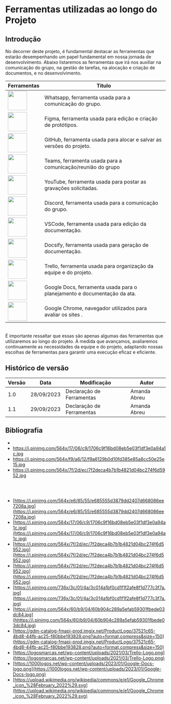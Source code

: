 # Ferramentas utilizadas ao longo do Projeto

## Introdução
No decorrer deste projeto, é fundamental destacar as ferramentas que estarão desempenhando um papel fundamental em nossa jornada de desenvolvimento. Abaixo listaremos as ferramentas que irá nos auxiliar na comunicação do grupo, na gestão de tarefas, na alocação e criação de documentos, e no desenvolvimento.


| Ferramentas   | Titulo                |
|--------------|-----------------------|
| <img src="https://i.pinimg.com/564x/e6/85/55/e685555d3879dd2407d668086ee7208a.jpg" width=60>   | Whatsapp, ferramenta usada para a comunicação do grupo. |
| <img src="https://i.pinimg.com/564x/17/06/c9/1706c9f16bd08eb5e03f1df3e0a94a1c.jpg" width=60>   | Figma, ferramenta usada para edição e criação de protótipos. |
| <img src="https://i.pinimg.com/564x/f9/a6/12/f9a6129b0d10fd385e85a8cc50e25e15.jpg" width=60>   | GitHub, ferramenta usada para alocar e salvar as versões do projeto. |
| <img src="https://i.pinimg.com/564x/7f/2d/ec/7f2deca4b7b1b4821d04bc274f6d5952.jpg" width=60>   | Teams, ferramenta usada para a comunicação/reunião do grupo |
| <img src="https://i.pinimg.com/564x/9c/d5/00/9cd500ccd6f558737c0d7f40773ec592.jpg" width=60>   | YouTube, ferramenta usada para postar as gravações solicitadas. |
| <img src="https://i.pinimg.com/736x/3c/01/4a/3c014a1bf0cd1f1f2afe8f1d777c3f7a.jpg" width=60>   | Discord, ferramenta usada para a comunicação do grupo. |
| <img src="https://i.pinimg.com/564x/60/b9/04/60b904c289a5efab59301fbede03dc84.jpg" width=60>   | VSCode, ferramenta usada para edição da documentação. |
| <img src="https://gdm-catalog-fmapi-prod.imgix.net/ProductLogo/37521c65-4bd8-44fb-ac25-f80bbe193828.png?auto=format,compress&size=150" width=60>   | Docsify, ferramenta usada para geração de documentação. |
| <img src="https://logosmarcas.net/wp-content/uploads/2021/03/Trello-Logo.png" width=60>   | Trello, ferramenta usada para organização da equipe e do projeto. |
| <img src="https://1000logos.net/wp-content/uploads/2023/01/Google-Docs-logo.png" width=60>   | Google Docs, ferramenta usada para o planejamento e documentação da ata. |
| <img src="https://upload.wikimedia.org/wikipedia/commons/e/e1/Google_Chrome_icon_%28February_2022%29.svg" width=60>   | Google Chrome, navegador utilizados para avaliar os sites . |


<br>
É importante ressaltar que essas são apenas algumas das ferramentas que utilizaremos ao longo do projeto. À medida que avançamos, avaliaremos continuamente as necessidades da equipe e do projeto, adaptando nossas escolhas de ferramentas para garantir uma execução eficaz e eficiente.

## Histórico de versão

| Versão | Data       | Modificação                             | Autor                         |
| ------ | ---------- | --------------------------------------- | ----------------------------- |
|    1.0   |   28/09/2023   |   Declaração de Ferramentas |  Amanda Abreu|
|    1.1   |   29/09/2023   |   Declaração de Ferramentas |  Amanda Abreu|

## Bibliografia
* 
* https://i.pinimg.com/564x/17/06/c9/1706c9f16bd08eb5e03f1df3e0a94a1c.jpg
* https://i.pinimg.com/564x/f9/a6/12/f9a6129b0d10fd385e85a8cc50e25e15.jpg
* https://i.pinimg.com/564x/7f/2d/ec/7f2deca4b7b1b4821d04bc274f6d5952.jpg
  
  
  
  
  
  
  



<br> <br>

* [https://i.pinimg.com/564x/e6/85/55/e685555d3879dd2407d668086ee7208a.jpg](https://i.pinimg.com/564x/e6/85/55/e685555d3879dd2407d668086ee7208a.jpg)
* [https://i.pinimg.com/564x/17/06/c9/1706c9f16bd08eb5e03f1df3e0a94a1c.jpg](https://i.pinimg.com/564x/17/06/c9/1706c9f16bd08eb5e03f1df3e0a94a1c.jpg)
* [https://i.pinimg.com/564x/7f/2d/ec/7f2deca4b7b1b4821d04bc274f6d5952.jpg](https://i.pinimg.com/564x/7f/2d/ec/7f2deca4b7b1b4821d04bc274f6d5952.jpg)
* [https://i.pinimg.com/564x/7f/2d/ec/7f2deca4b7b1b4821d04bc274f6d5952.jpg](https://i.pinimg.com/564x/7f/2d/ec/7f2deca4b7b1b4821d04bc274f6d5952.jpg)
* [https://i.pinimg.com/736x/3c/01/4a/3c014a1bf0cd1f1f2afe8f1d777c3f7a.jpg](https://i.pinimg.com/736x/3c/01/4a/3c014a1bf0cd1f1f2afe8f1d777c3f7a.jpg)
* [https://i.pinimg.com/564x/60/b9/04/60b904c289a5efab59301fbede03dc84.jpg](hhttps://i.pinimg.com/564x/60/b9/04/60b904c289a5efab59301fbede03dc84.jpg)
* [https://gdm-catalog-fmapi-prod.imgix.net/ProductLogo/37521c65-4bd8-44fb-ac25-f80bbe193828.png?auto=format,compress&size=150](https://gdm-catalog-fmapi-prod.imgix.net/ProductLogo/37521c65-4bd8-44fb-ac25-f80bbe193828.png?auto=format,compress&size=150)
* [https://logosmarcas.net/wp-content/uploads/2021/03/Trello-Logo.png](https://logosmarcas.net/wp-content/uploads/2021/03/Trello-Logo.png)
* [https://1000logos.net/wp-content/uploads/2023/01/Google-Docs-logo.png](https://1000logos.net/wp-content/uploads/2023/01/Google-Docs-logo.png)
* [https://upload.wikimedia.org/wikipedia/commons/e/e1/Google_Chrome_icon_%28February_2022%29.svg](https://upload.wikimedia.org/wikipedia/commons/e/e1/Google_Chrome_icon_%28February_2022%29.svg)
